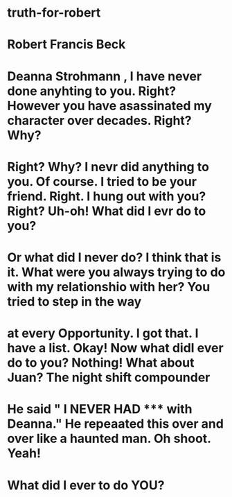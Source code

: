 # truth-for-robert
# Robert Francis Beck
#   Deanna Strohmann , I have never done anyhting to you. Right? However you have asassinated my character over decades. Right? Why?
# Right? Why? I nevr did anything to you. Of course. I tried to be your friend. Right. I hung out with you? Right? Uh-oh! What did  I evr do to you?
# Or what  did I never do? I think that is it. What were you always trying  to do with my relationshio with her? You tried to step  in the way 
# at every Opportunity. I got that. I have a list. Okay! Now what didI ever do to you? Nothing! What about Juan? The night shift compounder
# He said " I NEVER HAD *** with Deanna." He repeaated this over and over like a haunted man. Oh shoot. Yeah! 
# What did I ever to do YOU?
